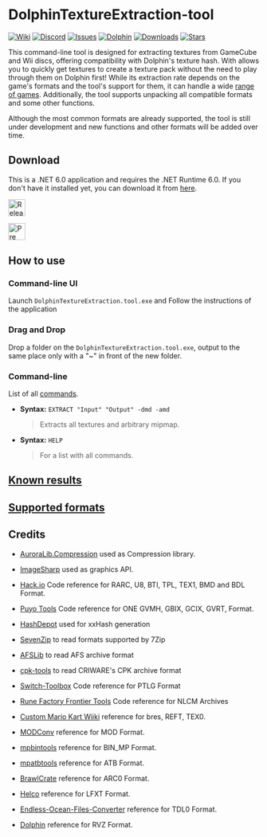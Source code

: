 # DolphinTextureExtraction-tool
[![Wiki](https://img.shields.io/badge/Wiki-grey)](https://github.com/Venomalia/DolphinTextureExtraction-tool/wiki)
[![Discord](https://img.shields.io/badge/Discord-blue?logo=Discord&logoColor=fff)](https://discord.gg/vtNRNxahTw)
[![Issues](https://img.shields.io/github/issues/Venomalia/DolphinTextureExtraction-tool?color=orange)](https://github.com/Venomalia/DolphinTextureExtraction-tool/issues)
[![Dolphin](https://img.shields.io/badge/Dolphin-Forum-88e)](https://forums.dolphin-emu.org/Thread-textureextraction-tool-v0-8-2-6)
[![Downloads](https://img.shields.io/github/downloads/Venomalia/DolphinTextureExtraction-tool/total?color=907&label=Downloads)](https://github.com/Venomalia/DolphinTextureExtraction-tool/releases)
[![Stars](https://img.shields.io/github/stars/Venomalia/DolphinTextureExtraction-tool?color=990&label=Stars)](https://github.com/Venomalia/DolphinTextureExtraction-tool/stargazers)

This command-line tool is designed for extracting textures from GameCube and Wii discs, offering compatibility with Dolphin's texture hash.
With allows you to quickly get textures to create a texture pack  without the need to play through them on Dolphin first!
While its extraction rate depends on the game's formats and the tool's support for them, it can handle a wide [range of games](https://github.com/Venomalia/DolphinTextureExtraction-tool/wiki/Known-results).
Additionally, the tool supports unpacking all compatible formats and some other functions. 

Although the most common formats are already supported, the tool is still under development and new functions and other formats will be added over time.

## Download
This is a .NET 6.0 application and requires the .NET Runtime 6.0. If you don't have it installed yet, you can download it from [here](https://dotnet.microsoft.com/en-us/download/dotnet/6.0).

[<img src="https://img.shields.io/github/v/release/Venomalia/DolphinTextureExtraction-tool?style=for-the-badge" alt="Release Download" height="34"/>](https://github.com/Venomalia/DolphinTextureExtraction-tool/releases/latest)

[<img src="https://img.shields.io/github/v/release/Venomalia/DolphinTextureExtraction-tool?include_prereleases&sort=semver&label=prerelease&style=for-the-badge" alt="Pre releases Download" height="34"/>](https://github.com/Venomalia/DolphinTextureExtraction-tool/releases/)

## How to use

### Command-line UI
Launch `DolphinTextureExtraction.tool.exe` and
Follow the instructions of the application

### Drag and Drop
Drop a folder on the `DolphinTextureExtraction.tool.exe`,
output to the same place only with a "~" in front of the new folder.

### Command-line
List of all [commands](https://github.com/Venomalia/DolphinTextureExtraction-tool/wiki/Command-Line-Commands).

- **Syntax:** `EXTRACT "Input" "Output" -dmd -amd`
   > Extracts all textures and arbitrary mipmap.

- **Syntax:** `HELP`
   > For a list with all commands.

## [Known results](https://github.com/Venomalia/DolphinTextureExtraction-tool/wiki/Known-results)

## [Supported formats](https://github.com/Venomalia/DolphinTextureExtraction-tool/wiki/Supported-formats)

## Credits
 
- [AuroraLib.Compression](https://github.com/Venomalia/AuroraLib.Compression) used as Compression library.

- [ImageSharp](https://github.com/SixLabors/ImageSharp) used as graphics API.

- [Hack.io](https://github.com/SuperHackio/Hack.io) Code reference for RARC, U8, BTI, TPL, TEX1, BMD and BDL Format.

- [Puyo Tools](https://github.com/nickworonekin/puyotools) Code reference for ONE GVMH, GBIX, GCIX, GVRT, Format.

- [HashDepot](https://github.com/ssg/HashDepot) used for xxHash generation

- [SevenZip](https://github.com/adoconnection/SevenZipExtractor) to read formats supported by 7Zip
	
- [AFSLib](https://github.com/MaikelChan/AFSLib) to read AFS archive format

- [cpk-tools](https://github.com/ConnorKrammer/cpk-tools) to read CRIWARE's CPK archive format
	
- [Switch-Toolbox](https://github.com/KillzXGaming/Switch-Toolbox/blob/12dfbaadafb1ebcd2e07d239361039a8d05df3f7/File_Format_Library/FileFormats/NLG/MarioStrikers/StrikersRLT.cs) Code reference for PTLG Format
	
- [Rune Factory Frontier Tools](https://github.com/master801/Rune-Factory-Frontier-Tools) Code reference for NLCM Archives
	
- [Custom Mario Kart Wiiki](https://wiki.tockdom.com/wiki/BRRES_(File_Format)) reference for bres, REFT, TEX0.
	
- [MODConv](https://github.com/intns/MODConv) reference for MOD Format.
	
- [mpbintools](https://github.com/gamemasterplc/mpbintools) reference for BIN_MP Format.
	
- [mpatbtools](https://github.com/gamemasterplc/mpatbtools) reference for ATB Format.

- [BrawlCrate](https://github.com/soopercool101/BrawlCrate) reference for ARC0 Format.

- [Helco](https://github.com/Helco/Pitfall) reference for LFXT Format.

- [Endless-Ocean-Files-Converter](https://github.com/NiV-L-A/Endless-Ocean-Files-Converter) reference for TDL0 Format.

- [Dolphin](https://github.com/dolphin-emu/dolphin/blob/master/docs/WiaAndRvz.md) reference for RVZ Format.
